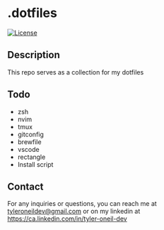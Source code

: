 # .dotfiles

[![License](https://img.shields.io/badge/License-MIT-blue.svg)](https://opensource.org/licenses/MIT)

## Description
This repo serves as a collection for my dotfiles

## Todo

- zsh
- nvim
- tmux
- gitconfig
- brewfile
- vscode
- rectangle
- Install script

## Contact

For any inquiries or questions, you can reach me at tyleroneildev@gmail.com
or on my linkedin at https://ca.linkedin.com/in/tyler-oneil-dev
